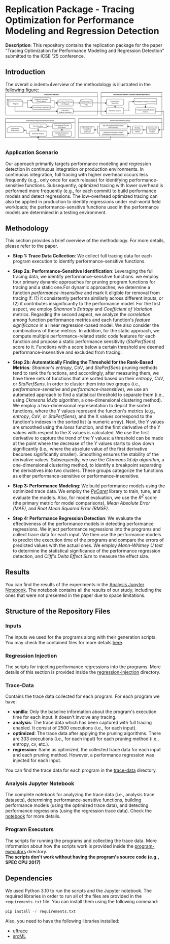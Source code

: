 # Replication Package - Tracing Optimization for Performance Modeling and Regression Detection

**Description**: This repository contains the replication package for the paper "Tracing Optimization for Performance Modeling and Regression Detection" submitted to the ICSE '25 conference.

## Introduction
The overall o indent=4verview of the methodology is illustrated in the following figure:
![Methodology](res/Methodology.png)

### Application Scenario
Our approach primarily targets performance modeling and regression detection in continuous integration or production environments. In continuous integration, full tracing with higher overhead occurs less frequently (e.g., only once for each release) for identifying performance-sensitive functions. Subsequently, optimized tracing with lower overhead is performed more frequently (e.g., for each commit) to build performance models and detect regressions. The low-overhead optimized tracing can also be applied in production to identify regressions under real-world field workloads; the performance-sensitive functions used in the performance models are determined in a testing environment.

## Methodology
This section provides a brief overview of the methodology. For more details, please refer to the paper.

- **Step 1: Trace Data Collection**: We collect full tracing data for each program execution to identify performance-sensitive functions.

- **Step 2a: Performance-Sensitive Identification**: Leveraging the full tracing data, we identify performance-sensitive functions. we employ four primary dynamic approaches for pruning program functions for tracing and a static one.For dynamic approaches, we determine a function *performance-insensitive* and mark it eligible for removal from tracing if: (1) it consistently performs similarly across different inputs, or (2) it contributes insignificantly to the performance model. For the first aspect, we employ *Shannon's Entropy* and *Coefficient of Variation* metrics. Regarding the second aspect, we analyze the *correlation* among function performance metrics and each function's *feature significance* in a linear regression-based model. We also consider the combinations of these metrics. In addition, for the static approach, we compute multiple performance-related static code features for each function and propose a static performance sensitivity (*StaPerfSens*) score to it. Functions with a score below a certain threshold are deemed performance-insensitive and excluded from tracing.

- **Step 2b: Automatically Finding the Threshold for the Rank-Based Metrics**: *Shannon's entropy*, *CoV*, and *StaPerfSens* pruning methods tend to rank the functions, and accordingly, after measuring them, we have three sets of functions that are sorted based on their *entropy*, *CoV*, or *StaPerfSens*. In order to cluster them into two groups (i.e., *performance-sensitive* and *performance-insensitive*), we use an automated approach to find a statistical threshold to separate them (i.e., using *Ckmeans.1d.dp algorithm*, a one-dimensional clustering method). 
We employ a two-dimensional representation to depict the sorted functions, where the Y values represent the function's metrics (e.g., *entropy*, *CoV*, or *StaPerfSens*), and the X values correspond to the function's indexes in the sorted list (a numeric array). Next, the Y values are smoothed using the *loess* function, and the first derivative of the Y values with respect to the X values is calculated. We use the first derivative to capture the trend of the Y values: a threshold can be made at the point where the decrease of the Y values starts to slow down significantly (i.e., where the absolute value of the first derivative becomes significantly smaller). Smoothing ensures the stability of the derivative values. Subsequently, we use the *Ckmeans.1d.dp algorithm*, a one-dimensional clustering method, to identify a breakpoint separating the derivatives into two clusters. These groups categorize the functions as either performance-sensitive or performance-insensitive. 

- **Step 3: Performance Modeling**: We build performance models using the optimized trace data. We employ the [*PyCaret*](https://github.com/pycaret/pycaret) library to train, tune, and evaluate the models. Also, for model evaluation, we use the *$R^2$* score (the primary metric for model comparisons), *Mean Absolute Error (MAE)*, and *Root Mean Squared Error (RMSE)*.

- **Step 4: Performance Regression Detection**: We evaluate the effectiveness of the performance models in detecting performance regressions. We inject performance regressions into the programs and collect trace data for each input. We then use the performance models to predict the execution time of the programs and compare the errors of predicted values with the actual ones. We employ *Mann-Whitney U test* to determine the statistical significance of the performance regression detection, and *Cliff's Delta Effect Size* to measure the effect size.

## Results
You can find the results of the experiments in the [Analysis Jupyter Notebook](Analysis.ipynb). The notebook contains all the results of our study, including the ones that were not presented in the paper due to space limitations.

## Structure of the Repository Files
### Inputs
The inputs we used for the programs along with their generation scripts. You may check the contained files for more details [here](inputs/).

### Regression Injection
The scripts for injecting performance regressions into the programs. More details of this section is provided inside the [regression-injection](regression-injection/) directory.

### Trace-Data
Contains the trace data collected for each program. For each program we have:
- **vanilla**: Only the baseline information about the program's execution time for each input. It doesn't involve any tracing.
- **analysis**: The trace data which has been captured with full tracing enabled. It consist of 2500 executions (i.e., for each input).
- **optimized**: The trace data after applying the pruning algorithms. There are 333 executions (i.e., for each input) for each pruning method (i.e., entropy, cv, etc.).
- **regression**: Same as optimized, the collected trace data for each input and each pruning method. However, a performance regression was injected for each input.

You can find the trace data for each program in the [trace-data](trace-data/) directory.

### Analysis Jupyter Notebook
The complete notebook for analyzing the trace data (i.e., analysis trace datasets), determining performance-sensitive functions, building performance models (using the optimized trace data), and detecting performance regressions (using the regression trace data). Check the [notebook](Analysis.ipynb) for more details.

### Program Executors
The scripts for running the programs and collecting the trace data. More information about how the scripts work is provided inside the [program-executors](./program-executors/) directory. 
<br>
**The scripts don't work without having the program's source code (e.g., SPEC CPU 2017)**

## Dependencies
We used Python 3.10 to run the scripts and the Jupyter notebook. The required libraries in order to run all of the files are provided in the `requirements.txt` file. You can install them using the following command:
```bash
pip install -r requirements.txt
```

Also, you need to have the following libraries installed:
- [uftrace](https://github.com/namhyung/uftrace)
- [srcML](https://www.srcml.org/)